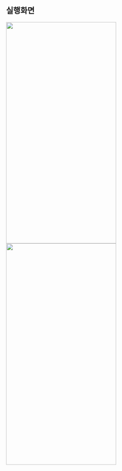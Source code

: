 ## 실행화면

<img src="https://user-images.githubusercontent.com/62470991/235611535-07ca5096-1abc-4ae6-aecc-539b0191ca37.png" width="300" height="600"/>

<img src="https://user-images.githubusercontent.com/62470991/235611732-95772a13-890c-47e3-a36c-f7fb3b84df22.png" width="300" height="600"/>
